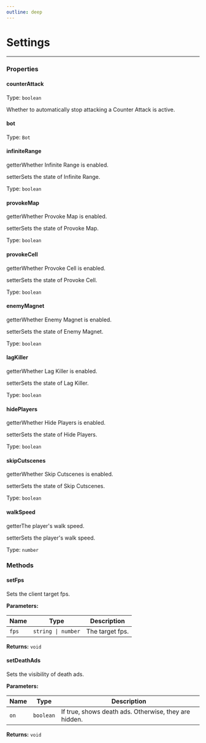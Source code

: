 ```yaml
---
outline: deep
---
```


# Settings 

---

### Properties

#### counterAttack

Type: `boolean`

Whether to automatically stop attacking a Counter Attack is active.

#### bot

Type: `Bot`

#### infiniteRange

​<Badge type="info">getter</Badge>Whether Infinite Range is enabled.

​<Badge type="info">setter</Badge>Sets the state of Infinite Range.

Type: `boolean`

#### provokeMap

​<Badge type="info">getter</Badge>Whether Provoke Map is enabled.

​<Badge type="info">setter</Badge>Sets the state of Provoke Map.

Type: `boolean`

#### provokeCell

​<Badge type="info">getter</Badge>Whether Provoke Cell is enabled.

​<Badge type="info">setter</Badge>Sets the state of Provoke Cell.

Type: `boolean`

#### enemyMagnet

​<Badge type="info">getter</Badge>Whether Enemy Magnet is enabled.

​<Badge type="info">setter</Badge>Sets the state of Enemy Magnet.

Type: `boolean`

#### lagKiller

​<Badge type="info">getter</Badge>Whether Lag Killer is enabled.

​<Badge type="info">setter</Badge>Sets the state of Lag Killer.

Type: `boolean`

#### hidePlayers

​<Badge type="info">getter</Badge>Whether Hide Players is enabled.

​<Badge type="info">setter</Badge>Sets the state of Hide Players.

Type: `boolean`

#### skipCutscenes

​<Badge type="info">getter</Badge>Whether Skip Cutscenes is enabled.

​<Badge type="info">setter</Badge>Sets the state of Skip Cutscenes.

Type: `boolean`

#### walkSpeed

​<Badge type="info">getter</Badge>The player's walk speed.

​<Badge type="info">setter</Badge>Sets the player's walk speed.

Type: `number`

### Methods

#### setFps

Sets the client target fps.

**Parameters:**

| Name | Type | Description |
|------|------|-------------|
| `fps` | `string \| number` | The target fps. |

**Returns:** `void`

#### setDeathAds

Sets the visibility of death ads.

**Parameters:**

| Name | Type | Description |
|------|------|-------------|
| `on` | `boolean` | If true, shows death ads. Otherwise, they are hidden. |

**Returns:** `void`


